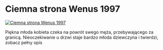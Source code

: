 Ciemna strona Wenus 1997 
=============
[![Ciemna strona Wenus 1997 ](http://vidos.pl/images/player.gif)](http://vidos.pl/ciemna-strona-wenus-1997)

 Piękna młoda kobieta czeka na powrót swego męża, przebywającego za granicą. Nieoczekiwanie u drzwi staje bardzo młoda dziewczyna i twierdzi, zobacz pełny opis
